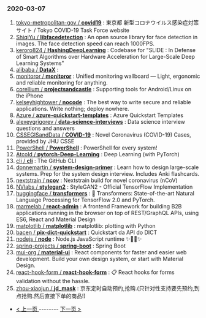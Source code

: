 ### 2020-03-07 
1. [
        tokyo-metropolitan-gov /
**covid19**](https://github.com/tokyo-metropolitan-gov/covid19) : 東京都 新型コロナウイルス感染症対策サイト / Tokyo COVID-19 Task Force website
1. [
        ShiqiYu /
**libfacedetection**](https://github.com/ShiqiYu/libfacedetection) : An open source library for face detection in images. The face detection speed can reach 1000FPS.
1. [
        keroro824 /
**HashingDeepLearning**](https://github.com/keroro824/HashingDeepLearning) : Codebase for "SLIDE : In Defense of Smart Algorithms over Hardware Acceleration for Large-Scale Deep Learning Systems"
1. [
        alibaba /
**DataX**](https://github.com/alibaba/DataX) : 
1. [
        monitoror /
**monitoror**](https://github.com/monitoror/monitoror) : Unified monitoring wallboard — Light, ergonomic and reliable monitoring for anything.
1. [
        corellium /
**projectsandcastle**](https://github.com/corellium/projectsandcastle) : Supporting tools for Android/Linux on the iPhone
1. [
        kelseyhightower /
**nocode**](https://github.com/kelseyhightower/nocode) : The best way to write secure and reliable applications. Write nothing; deploy nowhere.
1. [
        Azure /
**azure-quickstart-templates**](https://github.com/Azure/azure-quickstart-templates) : Azure Quickstart Templates
1. [
        alexeygrigorev /
**data-science-interviews**](https://github.com/alexeygrigorev/data-science-interviews) : Data science interview questions and answers
1. [
        CSSEGISandData /
**COVID-19**](https://github.com/CSSEGISandData/COVID-19) : Novel Coronavirus (COVID-19) Cases, provided by JHU CSSE
1. [
        PowerShell /
**PowerShell**](https://github.com/PowerShell/PowerShell) : PowerShell for every system!
1. [
        Atcold /
**pytorch-Deep-Learning**](https://github.com/Atcold/pytorch-Deep-Learning) : Deep Learning (with PyTorch)
1. [
        cli /
**cli**](https://github.com/cli/cli) : The GitHub CLI
1. [
        donnemartin /
**system-design-primer**](https://github.com/donnemartin/system-design-primer) : Learn how to design large-scale systems. Prep for the system design interview. Includes Anki flashcards.
1. [
        nextstrain /
**ncov**](https://github.com/nextstrain/ncov) : Nextstrain build for novel coronavirus (nCoV)
1. [
        NVlabs /
**stylegan2**](https://github.com/NVlabs/stylegan2) : StyleGAN2 - Official TensorFlow Implementation
1. [
        huggingface /
**transformers**](https://github.com/huggingface/transformers) : 🤗 Transformers: State-of-the-art Natural Language Processing for TensorFlow 2.0 and PyTorch.
1. [
        marmelab /
**react-admin**](https://github.com/marmelab/react-admin) : A frontend Framework for building B2B applications running in the browser on top of REST/GraphQL APIs, using ES6, React and Material Design
1. [
        matplotlib /
**matplotlib**](https://github.com/matplotlib/matplotlib) : matplotlib: plotting with Python
1. [
        bacen /
**pix-dict-quickstart**](https://github.com/bacen/pix-dict-quickstart) : Quickstart da API do DICT
1. [
        nodejs /
**node**](https://github.com/nodejs/node) : Node.js JavaScript runtime ✨🐢🚀✨
1. [
        spring-projects /
**spring-boot**](https://github.com/spring-projects/spring-boot) : Spring Boot
1. [
        mui-org /
**material-ui**](https://github.com/mui-org/material-ui) : React components for faster and easier web development. Build your own design system, or start with Material Design.
1. [
        react-hook-form /
**react-hook-form**](https://github.com/react-hook-form/react-hook-form) : 📋 React hooks for forms validation without the hassle.
1. [
        zhou-xiaojun /
**jd_mask**](https://github.com/zhou-xiaojun/jd_mask) : 京东定时自动预约,抢购.(只针对性支持要先预约,到点抢购.然后直接下单的商品!) 

- [ < 上一页 ](https://github.com/able8/github-trending-daily-record/blob/master/2020-03-06.md) -------- [ 下一页 > ](https://github.com/able8/github-trending-daily-record/blob/master/2020-03-08.md)